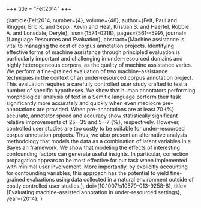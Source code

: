 +++
title = "Felt2014"
+++

@article{Felt2014,
   number={4},
   volume={48},
   author={Felt, Paul
and Ringger, Eric K.
and Seppi, Kevin
and Heal, Kristian S.
and Haertel, Robbie A.
and Lonsdale, Deryle},
   issn={1574-0218},
   pages={561--599},
   journal={Language Resources and Evaluation},
   abstract={Machine assistance is vital to managing the cost of corpus annotation projects. Identifying effective forms of machine assistance through principled evaluation is particularly important and challenging in under-resourced domains and highly heterogeneous corpora, as the quality of machine assistance varies. We perform a fine-grained evaluation of two machine-assistance techniques in the context of an under-resourced corpus annotation project. This evaluation requires a carefully controlled user study crafted to test a number of specific hypotheses. We show that human annotators performing morphological analysis of text in a Semitic language perform their task significantly more accurately and quickly when even mediocre pre-annotations are provided. When pre-annotations are at least 70 {\%} accurate, annotator speed and accuracy show statistically significant relative improvements of 25--35 and 5--7 {\%}, respectively. However, controlled user studies are too costly to be suitable for under-resourced corpus annotation projects. Thus, we also present an alternative analysis methodology that models the data as a combination of latent variables in a Bayesian framework. We show that modeling the effects of interesting confounding factors can generate useful insights. In particular, correction propagation appears to be most effective for our task when implemented with minimal user involvement. More importantly, by explicitly accounting for confounding variables, this approach has the potential to yield fine-grained evaluations using data collected in a natural environment outside of costly controlled user studies.},
   doi={10.1007/s10579-013-9258-8},
   title={Evaluating machine-assisted annotation in under-resourced settings},
   year={2014},
}

